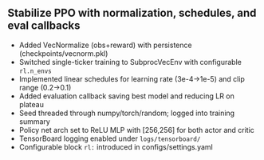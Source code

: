 ## Stabilize PPO with normalization, schedules, and eval callbacks

- Added VecNormalize (obs+reward) with persistence (checkpoints/vecnorm.pkl)
- Switched single-ticker training to SubprocVecEnv with configurable `rl.n_envs`
- Implemented linear schedules for learning rate (3e-4→1e-5) and clip range (0.2→0.1)
- Added evaluation callback saving best model and reducing LR on plateau
- Seed threaded through numpy/torch/random; logged into training summary
- Policy net arch set to ReLU MLP with [256,256] for both actor and critic
- TensorBoard logging enabled under `logs/tensorboard/`
- Configurable block `rl:` introduced in configs/settings.yaml

